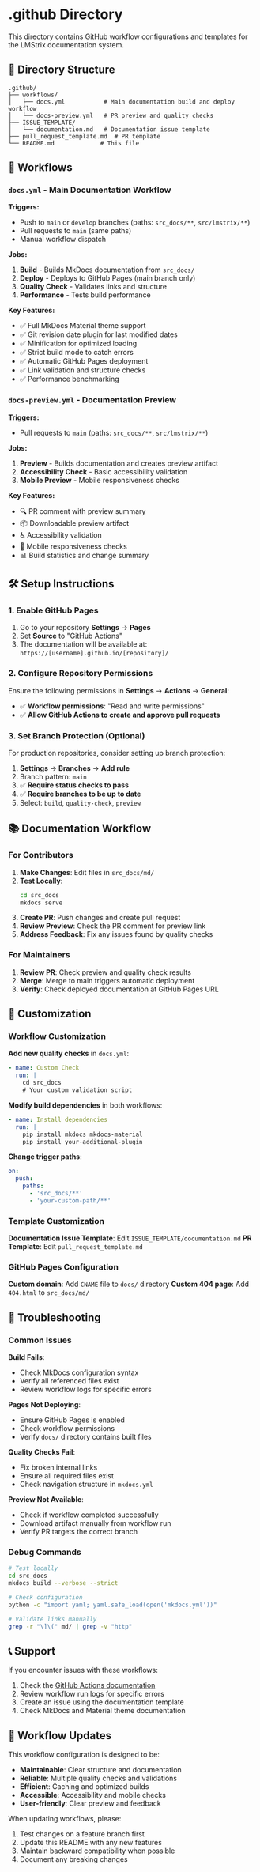 # .github Directory

<!-- this_file: .github/README.md -->

This directory contains GitHub workflow configurations and templates for the LMStrix documentation system.

## 📁 Directory Structure

```
.github/
├── workflows/
│   ├── docs.yml           # Main documentation build and deploy workflow
│   └── docs-preview.yml   # PR preview and quality checks
├── ISSUE_TEMPLATE/
│   └── documentation.md   # Documentation issue template
├── pull_request_template.md  # PR template
└── README.md             # This file
```

## 🔄 Workflows

### `docs.yml` - Main Documentation Workflow

**Triggers:**
- Push to `main` or `develop` branches (paths: `src_docs/**`, `src/lmstrix/**`)
- Pull requests to `main` (same paths)
- Manual workflow dispatch

**Jobs:**
1. **Build** - Builds MkDocs documentation from `src_docs/`
2. **Deploy** - Deploys to GitHub Pages (main branch only)
3. **Quality Check** - Validates links and structure
4. **Performance** - Tests build performance

**Key Features:**
- ✅ Full MkDocs Material theme support
- ✅ Git revision date plugin for last modified dates
- ✅ Minification for optimized loading
- ✅ Strict build mode to catch errors
- ✅ Automatic GitHub Pages deployment
- ✅ Link validation and structure checks
- ✅ Performance benchmarking

### `docs-preview.yml` - Documentation Preview

**Triggers:**
- Pull requests to `main` (paths: `src_docs/**`, `src/lmstrix/**`)

**Jobs:**
1. **Preview** - Builds documentation and creates preview artifact
2. **Accessibility Check** - Basic accessibility validation
3. **Mobile Preview** - Mobile responsiveness checks

**Key Features:**
- 🔍 PR comment with preview summary
- 📦 Downloadable preview artifact
- ♿ Accessibility validation
- 📱 Mobile responsiveness checks
- 📊 Build statistics and change summary

## 🛠️ Setup Instructions

### 1. Enable GitHub Pages

1. Go to your repository **Settings** → **Pages**
2. Set **Source** to "GitHub Actions"
3. The documentation will be available at: `https://[username].github.io/[repository]/`

### 2. Configure Repository Permissions

Ensure the following permissions in **Settings** → **Actions** → **General**:

- ✅ **Workflow permissions**: "Read and write permissions"
- ✅ **Allow GitHub Actions to create and approve pull requests**

### 3. Set Branch Protection (Optional)

For production repositories, consider setting up branch protection:

1. **Settings** → **Branches** → **Add rule**
2. Branch pattern: `main`
3. ✅ **Require status checks to pass**
4. ✅ **Require branches to be up to date**
5. Select: `build`, `quality-check`, `preview`

## 📚 Documentation Workflow

### For Contributors

1. **Make Changes**: Edit files in `src_docs/md/`
2. **Test Locally**: 
   ```bash
   cd src_docs
   mkdocs serve
   ```
3. **Create PR**: Push changes and create pull request
4. **Review Preview**: Check the PR comment for preview link
5. **Address Feedback**: Fix any issues found by quality checks

### For Maintainers

1. **Review PR**: Check preview and quality check results
2. **Merge**: Merge to main triggers automatic deployment
3. **Verify**: Check deployed documentation at GitHub Pages URL

## 🔧 Customization

### Workflow Customization

**Add new quality checks** in `docs.yml`:
```yaml
- name: Custom Check
  run: |
    cd src_docs
    # Your custom validation script
```

**Modify build dependencies** in both workflows:
```yaml
- name: Install dependencies
  run: |
    pip install mkdocs mkdocs-material
    pip install your-additional-plugin
```

**Change trigger paths**:
```yaml
on:
  push:
    paths:
      - 'src_docs/**'
      - 'your-custom-path/**'
```

### Template Customization

**Documentation Issue Template**: Edit `ISSUE_TEMPLATE/documentation.md`
**PR Template**: Edit `pull_request_template.md`

### GitHub Pages Configuration

**Custom domain**: Add `CNAME` file to `docs/` directory
**Custom 404 page**: Add `404.html` to `src_docs/md/`

## 🚨 Troubleshooting

### Common Issues

**Build Fails**:
- Check MkDocs configuration syntax
- Verify all referenced files exist
- Review workflow logs for specific errors

**Pages Not Deploying**:
- Ensure GitHub Pages is enabled
- Check workflow permissions
- Verify `docs/` directory contains built files

**Quality Checks Fail**:
- Fix broken internal links
- Ensure all required files exist
- Check navigation structure in `mkdocs.yml`

**Preview Not Available**:
- Check if workflow completed successfully
- Download artifact manually from workflow run
- Verify PR targets the correct branch

### Debug Commands

```bash
# Test locally
cd src_docs
mkdocs build --verbose --strict

# Check configuration
python -c "import yaml; yaml.safe_load(open('mkdocs.yml'))"

# Validate links manually
grep -r "\]\(" md/ | grep -v "http"
```

## 📞 Support

If you encounter issues with these workflows:

1. Check the [GitHub Actions documentation](https://docs.github.com/en/actions)
2. Review workflow run logs for specific errors
3. Create an issue using the documentation template
4. Check MkDocs and Material theme documentation

## 🔄 Workflow Updates

This workflow configuration is designed to be:
- **Maintainable**: Clear structure and documentation
- **Reliable**: Multiple quality checks and validations
- **Efficient**: Caching and optimized builds
- **Accessible**: Accessibility and mobile checks
- **User-friendly**: Clear preview and feedback

When updating workflows, please:
1. Test changes on a feature branch first
2. Update this README with any new features
3. Maintain backward compatibility when possible
4. Document any breaking changes